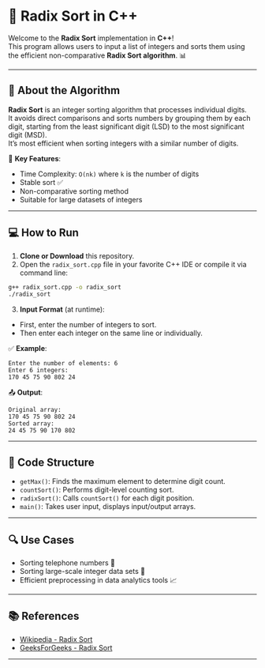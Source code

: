 
# 🚀 Radix Sort in C++

Welcome to the **Radix Sort** implementation in **C++**!  
This program allows users to input a list of integers and sorts them using the efficient non-comparative **Radix Sort algorithm**. 📊

---

## 📌 About the Algorithm

**Radix Sort** is an integer sorting algorithm that processes individual digits.  
It avoids direct comparisons and sorts numbers by grouping them by each digit, starting from the least significant digit (LSD) to the most significant digit (MSD).  
It’s most efficient when sorting integers with a similar number of digits.

🔧 **Key Features**:
- Time Complexity: `O(nk)` where `k` is the number of digits
- Stable sort ✅
- Non-comparative sorting method
- Suitable for large datasets of integers

---

## 💻 How to Run

1. **Clone or Download** this repository.
2. Open the `radix_sort.cpp` file in your favorite C++ IDE or compile it via command line:

```bash
g++ radix_sort.cpp -o radix_sort
./radix_sort
```

3. **Input Format** (at runtime):

- First, enter the number of integers to sort.
- Then enter each integer on the same line or individually.

✅ **Example**:

```text
Enter the number of elements: 6
Enter 6 integers:
170 45 75 90 802 24
```

📤 **Output**:

```text
Original array:
170 45 75 90 802 24 
Sorted array:
24 45 75 90 170 802 
```

---

## 🧠 Code Structure

- `getMax()`: Finds the maximum element to determine digit count.
- `countSort()`: Performs digit-level counting sort.
- `radixSort()`: Calls `countSort()` for each digit position.
- `main()`: Takes user input, displays input/output arrays.

---

## 🔍 Use Cases

- Sorting telephone numbers 📱
- Sorting large-scale integer data sets 📂
- Efficient preprocessing in data analytics tools 📈

---

## 📚 References

- [Wikipedia - Radix Sort](https://en.wikipedia.org/wiki/Radix_sort)
- [GeeksForGeeks - Radix Sort](https://www.geeksforgeeks.org/radix-sort/)

---
